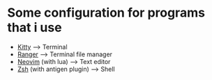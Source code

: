 # Some configuration for programs that i use  

- [Kitty](https://sw.kovidgoyal.net/kitty/) --> Terminal  
- [Ranger](https://github.com/ranger/ranger) --> Terminal file manager  
- [Neovim](https://neovim.io/) (with lua) --> Text editor  
- [Zsh](https://www.zsh.org/) (with antigen plugin) --> Shell  

